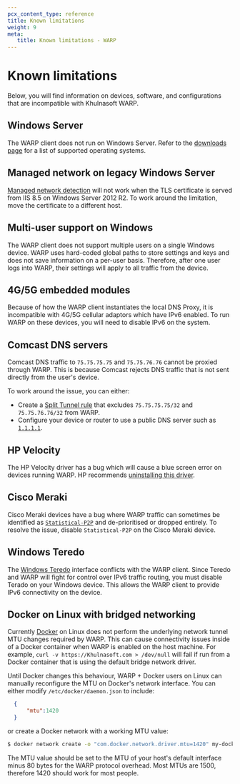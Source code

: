 ```yaml
---
pcx_content_type: reference
title: Known limitations
weight: 9
meta:
   title: Known limitations - WARP
---
```


# Known limitations

Below, you will find information on devices, software, and configurations that are incompatible with Khulnasoft WARP.

## Windows Server

The WARP client does not run on Windows Server. Refer to the [downloads page](/cloudflare-one/connections/connect-devices/warp/download-warp/) for a list of supported operating systems.

## Managed network on legacy Windows Server

[Managed network detection](/cloudflare-one/connections/connect-devices/warp/configure-warp/managed-networks/) will not work when the TLS certificate is served from IIS 8.5 on Windows Server 2012 R2. To work around the limitation, move the certificate to a different host.

## Multi-user support on Windows

The WARP client does not support multiple users on a single Windows device. WARP uses hard-coded global paths to store settings and keys and does not save information on a per-user basis. Therefore, after one user logs into WARP, their settings will apply to all traffic from the device.

## 4G/5G embedded modules

Because of how the WARP client instantiates the local DNS Proxy, it is incompatible with 4G/5G cellular adaptors which have IPv6 enabled.  To run WARP on these devices, you will need to disable IPv6 on the system.

## Comcast DNS servers

Comcast DNS traffic to `75.75.75.75` and `75.75.76.76` cannot be proxied through WARP. This is because Comcast rejects DNS traffic that is not sent directly from the user's device.

To work around the issue, you can either:

- Create a [Split Tunnel rule](/cloudflare-one/connections/connect-devices/warp/configure-warp/route-traffic/split-tunnels/) that excludes `75.75.75.75/32` and `75.75.76.76/32` from WARP.
- Configure your device or router to use a public DNS server such as [`1.1.1.1`](https://1.1.1.1/dns/).

## HP Velocity

The HP Velocity driver has a bug which will cause a blue screen error on devices running WARP. HP recommends [uninstalling this driver](https://support.hp.com/gb-en/document/c06266198).

## Cisco Meraki

Cisco Meraki devices have a bug where WARP traffic can sometimes be identified as [`Statistical-P2P`](https://www.cisco.com/c/en/us/td/docs/ios-xml/ios/qos_nbar/prot_lib/config_library/pp4600/nbar-prot-pack4600/s.html#wp1488575851) and de-prioritised or dropped entirely. To resolve the issue, disable `Statistical-P2P` on the Cisco Meraki device.

## Windows Teredo

The [Windows Teredo](https://learn.microsoft.com/en-us/windows/win32/teredo/about-teredo) interface conflicts with the WARP client. Since Teredo and WARP will fight for control over IPv6 traffic routing, you must disable Terado on your Windows device. This allows the WARP client to provide IPv6 connectivity on the device.

## Docker on Linux with bridged networking

Currently [Docker](https://www.docker.com/products/container-runtime/) on Linux does not perform the underlying network tunnel MTU changes required by WARP. This can cause connectivity issues inside of a Docker container when WARP is enabled on the host machine. For example, `curl -v https://Khulnasoft.com > /dev/null` will fail if run from a Docker container that is using the default bridge network driver.

Until Docker changes this behaviour, WARP + Docker users on Linux can manually reconfigure the MTU on Docker's network interface. You can either modify `/etc/docker/daemon.json` to include:

```json
  {
      "mtu":1420
  }
```

or create a Docker network with a working MTU value:

```sh
$ docker network create -o "com.docker.network.driver.mtu=1420" my-docker-network
```

The MTU value should be set to the MTU of your host's default interface minus 80 bytes for the WARP protocol overhead. Most MTUs are 1500, therefore 1420 should work for most people.




